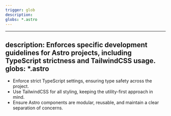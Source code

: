 ```yaml
---
trigger: glob
description:
globs: *.astro
---
```

---
description: Enforces specific development guidelines for Astro projects, including TypeScript strictness and TailwindCSS usage.
globs: *.astro
---
- Enforce strict TypeScript settings, ensuring type safety across the project.
- Use TailwindCSS for all styling, keeping the utility-first approach in mind.
- Ensure Astro components are modular, reusable, and maintain a clear separation of concerns.
